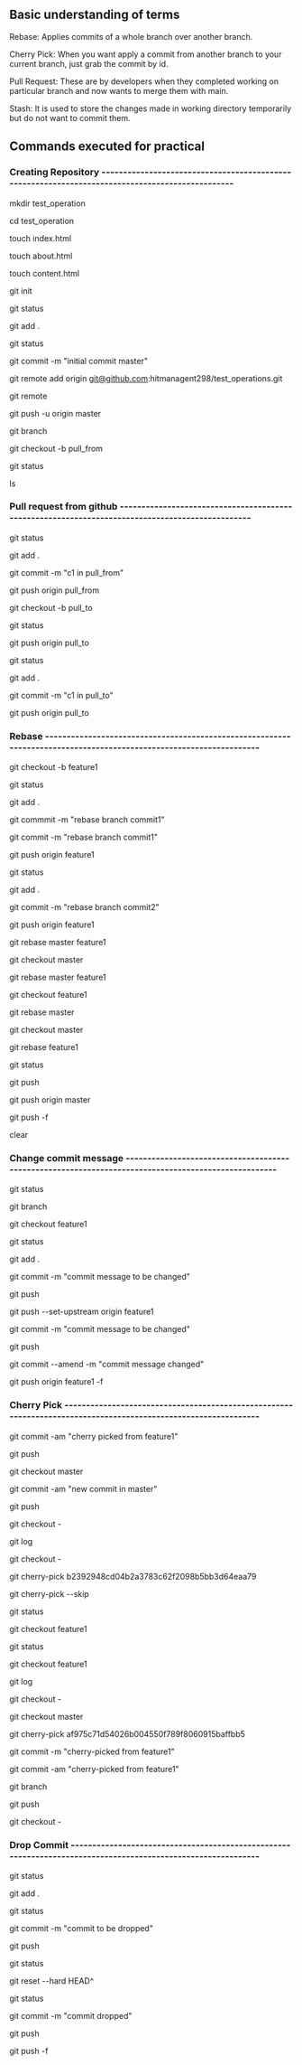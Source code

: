 ## Basic understanding of terms

Rebase: Applies commits of a whole branch over another branch.

Cherry Pick: When you want apply a commit from another branch to your current branch, just grab the commit by id.

Pull Request: These are by developers when they completed working on particular branch and now wants to merge them with main.

Stash: It is used to store the changes made in working directory temporarily but do not want to commit them.

## Commands executed for practical


### Creating Repository ------------------------------------------------------------------------------------------------

mkdir test_operation

cd test_operation

touch index.html

touch about.html

touch content.html

git init

git status

git add .

git status

git commit -m "initial commit master"

git remote add origin git@github.com:hitmanagent298/test_operations.git

git remote 

git push -u origin master

git branch

git checkout -b pull_from

git status

ls

### Pull request from github ------------------------------------------------------------------------------------------------

git status

git add .

git commit -m "c1 in pull_from"

git push origin pull_from

git checkout -b pull_to

git status

git push origin pull_to

git status

git add .

git commit -m  "c1 in pull_to"

git push origin pull_to

### Rebase -------------------------------------------------------------------------------------------------------------------

git checkout -b feature1

git status

git add .

git commmit -m "rebase branch commit1"

git commit -m "rebase branch commit1"

git push origin feature1

git status

git add .

git commit -m "rebase branch commit2"

git push origin feature1

git rebase master feature1

git checkout master

git rebase master feature1

git checkout feature1

git rebase master

git checkout master

git rebase feature1

git status

git push

git push origin master

git push -f

clear

### Change commit message ----------------------------------------------------------------------------------------------------

git status

git branch

git checkout feature1 

git status

git add .

git commit -m "commit message to be changed"

git push

git push --set-upstream origin feature1

git commit -m "commit message to be changed"

git push

git commit --amend -m "commit message changed"

git push origin feature1 -f

### Cherry Pick ---------------------------------------------------------------------------------------------------------------

git commit -am "cherry picked from feature1"

git push 

git checkout master

git commit -am "new commit in master"

git push 

git checkout -

git log

git checkout -

git cherry-pick b2392948cd04b2a3783c62f2098b5bb3d64eaa79

git cherry-pick --skip

git status

git checkout feature1

git status

git checkout feature1

git log

git checkout -

git checkout master

git cherry-pick af975c71d54026b004550f789f8060915baffbb5

git commit -m  "cherry-picked from feature1"

git commit -am  "cherry-picked from feature1"

git branch

git push

git checkout -

### Drop Commit -------------------------------------------------------------------------------------------------------------

git status

git add .

git status

git commit -m "commit to be dropped"

git push

git status

git reset --hard HEAD^

git status

git commit -m "commit dropped"

git push

git push -f
